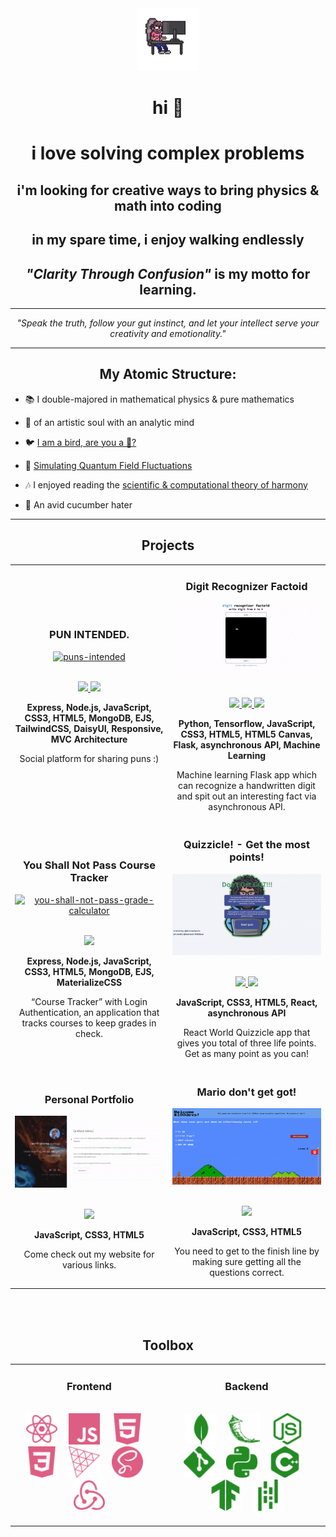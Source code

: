 <div id="header" align="center">
  <img src="https://github.com/jhruvsphysics/readme-assets/blob/main/coding.gif" width="100"/>
</div>
<h1 id="first" align="center">hi 👋</h1>
<h1 id="second" align="center">i love solving complex problems</h2>
<h2 id ="third" align="center">i'm looking for creative ways to bring physics & math into coding</h2>
<h2 id="fourth" align="center">in my spare time, i enjoy walking endlessly</h2>
<h2 id="fifth" align="center"><i>"Clarity Through Confusion"</i> is my motto for learning.</h2>


<hr>

<div id="say" align="center"><i>"Speak the truth, follow your gut instinct, and let your intellect serve your creativity and emotionality."</i></div>

<hr>


<h2 id="atoms" align="center">My Atomic Structure:</h2>

- 📚 I double-majored in mathematical physics & pure mathematics

- 👻 of an artistic soul with an analytic mind <!--{web dev, graphics, ML}-->

- 🐦 <a href="https://www.ams.org/notices/200902/rtx090200212p.pdf">I am a bird, are you a 🐸?</a>

- 📝 <a href="https://github.com/jhruvsphysics/readme-assets/blob/main/atomic/Simulating_Quantum_Field_Fluctuations.pdf">Simulating Quantum Field Fluctuations</a>

- 🎶 I enjoyed reading the <a href="https://arxiv.org/html/1202.4212v2">scientific & computational theory of harmony</a>

- 🥒 An avid cucumber hater

<hr>

<!-- PROJECTS -->

<h2 id="project" align="center">Projects</h2>
<div align="center">
		<table>
			<tr>
				<td width="50%">
					<h3 align="center">PUN INTENDED.</h3>
					<div align="center">  
						<a href='https://puns-intended.onrender.com/' target="_blank">
							<img src="https://github.com/jhruvsphysics/readme-assets/blob/main/projects/puns_intended.gif" alt="puns-intended" height="100%" />
						</a>
						<br>
						<br>
						<p>
							<a href="https://github.com/jhruvsphysics/puns-intended" target="_blank">
								<img src="https://img.shields.io/badge/Repo-lightgrey?style=for-the-badge&logo=github"/>
							</a>  
							<a href="https://puns-intended.onrender.com/" target="_blank">
						<img src="https://img.shields.io/badge/Live-lightgrey?style=for-the-badge&color=0892d0"/>
							</a>	
						</p>
						<p><strong>Express, Node.js, JavaScript, CSS3, HTML5, MongoDB, EJS, TailwindCSS, DaisyUI, Responsive, MVC Architecture</strong></p>
							<p>
							Social platform for sharing puns :)
						</p>
					</div>
				</td>
				<td width="50%">
					<h3 align="center">Digit Recognizer Factoid</h3>
					<div align="center">  
						<a href='https://digit-recognizer-factoid.herokuapp.com/' target="_blank">
							<img src="https://github.com/jhruvsphysics/readme-assets/blob/main/projects/digit_rocognizer_factoid.gif" alt="digit-recognizer-factoid" height="100%" />
						</a>
						<br>
						<br>
						<p>
							<a href="https://github.com/jhruvsphysics/digit-recognizer-factoid" target="_blank">
								<img src="https://img.shields.io/badge/Repo-lightgrey?style=for-the-badge&logo=github"/>
							</a>  
							<a href="https://digit-recognizer-factoid.herokuapp.com/" target="_blank">
						<img src="https://img.shields.io/badge/Live-lightgrey?style=for-the-badge&color=0892d0"/>
							</a>	
						<a href="https://jihoyoo.hashnode.dev/smooth-brain-digit-recognizer-factoid-machine-learning-from-scratch" target="_blank">
						<img src="https://img.shields.io/badge/Blog-lightgrey?style=for-the-badge&color=228B22"/>
							</a>
						</p>
						<p><strong>Python, Tensorflow, JavaScript, CSS3, HTML5, HTML5 Canvas, Flask, asynchronous API, Machine Learning</strong></p>
							<p>
							Machine learning Flask app which can recognize a handwritten digit and spit out an interesting fact via asynchronous API.
						</p>
					</div>
				</td>
			</tr>
			<tr>
				<td width="50%">
					<h3 align="center">You Shall Not Pass Course Tracker</h3>
					<div align="center">  
						<a href='https://github.com/jhruvsphysics/you-shall-not-pass-grade-calculator' target="_blank">
							<img src="https://github.com/jhruvsphysics/readme-assets/blob/main/projects/you_shall_not_pass.gif" alt="you-shall-not-pass-grade-calculator" height="100%" />
						</a>
						<br>
						<br>
						<p>
							<a href="https://github.com/jhruvsphysics/you-shall-not-pass-grade-calculator" target="_blank">
								<img src="https://img.shields.io/badge/Repo-lightgrey?style=for-the-badge&logo=github"/>
							</a>  
						</p>
						<p><strong>Express, Node.js, JavaScript, CSS3, HTML5, MongoDB, EJS, MaterializeCSS</strong></p>
							<p>
							“Course Tracker” with Login Authentication, an application that tracks courses to keep grades in check.
						</p>
					</div>
				</td>
				<td width="50%">
					<h3 align="center">Quizzicle! - Get the most points!</h3>
					<div align="center" >  
						<a href='https://jihoyoo-trivia-game.netlify.app/' target="_blank">
							<img src="https://github.com/jhruvsphysics/readme-assets/blob/main/projects/quizzicle_dont_get_got.gif" alt="Quizzicle" height="100%" />
						</a>
						<br>
						<br>
						<p>
							<a href="https://github.com/jhruvsphysics/trivia-game" target="_blank">
								<img src="https://img.shields.io/badge/Repo-lightgrey?style=for-the-badge&logo=github"/>
							</a>  
							<a href="https://jihoyoo-trivia-game.netlify.app/" target="_blank">
								<img src="https://img.shields.io/badge/Live-lightgrey?style=for-the-badge&color=0892d0"/>
							</a>	
						</p>
						<p><strong>JavaScript, CSS3, HTML5, React, asynchronous API</strong></p>
						<p>React World Quizzicle app that gives you total of three life points. Get as many point as you can!</p>
					</div>
				</td>
			</tr>
			<tr>
				<td width="50%">
					<h3 align="center">Personal Portfolio</h3>
					<div align="center" >  
						<a href='#' target="_blank">
							<img src="https://github.com/jhruvsphysics/readme-assets/blob/main/projects/personal_website.gif" height="100%" />
						</a>
						<br>
						<br>
						<p>
							<a href="https://jihoyoo.netlify.app/" target="_blank">
								<img src="https://img.shields.io/badge/Live-lightgrey?style=for-the-badge&color=0892d0"/>
							</a>	
						</p>
						<p><strong>JavaScript, CSS3, HTML5</strong></p>
						<p>Come check out my website for various links.</p>
					</div>
				</td>
				<td width="50%">
						<h3 align="center">Mario don't get got!</h3>
						<div align="center">  
							<a href='https://jihoyoo-mario-run-dont-get-got.netlify.app/' target="_blank">
								<img src="https://github.com/jhruvsphysics/readme-assets/blob/main/projects/mario_dont_get_got.gif" alt="Calculator" height="100%" />
							</a>
							<br>
							<br>
							<p>
								<a href="https://jihoyoo-mario-run-dont-get-got.netlify.app/" target="_blank">
									<img src="https://img.shields.io/badge/Live-lightgrey?style=for-the-badge&color=0892d0"/>
								</a>	
							</p>
							<p><strong>JavaScript, CSS3, HTML5</strong></p>
							<p>You need to get to the finish line by making sure getting all the questions correct.</p>
						</div>	
					</td>
			</tr> 
		</table>
	</div>
<br />
<br />

<!-- TECHS -->

<h2 align="center">Toolbox</h2>

<div align="center">
    <table>
        <tr>
            <td valign="top" width="50%">
                <h3 align="center" color="black">Frontend</h2>
                <br>
                    <div align="center" >  
			<img src="https://github.com/jhruvsphysics/readme-assets/blob/main/toolbox/react_2.svg" alt="React" height="50" />
                            &nbsp&nbsp&nbsp
                        <img src="https://github.com/jhruvsphysics/readme-assets/blob/main/toolbox/javascript_2.svg" alt="JavaScript" height="50" />
                            &nbsp&nbsp&nbsp
                        <img src="https://github.com/jhruvsphysics/readme-assets/blob/main/toolbox/html5_2.svg" alt="HTML5" height="50" />
                            &nbsp&nbsp&nbsp
			<img src="https://github.com/jhruvsphysics/readme-assets/blob/main/toolbox/css3_2.svg" alt="CSS3" height="50" />
                            &nbsp&nbsp&nbsp
                        <img src="https://github.com/jhruvsphysics/readme-assets/blob/main/toolbox/threejs.svg" alt="Three.js" height="50" />  
			    &nbsp&nbsp&nbsp
                        <img src="https://github.com/jhruvsphysics/readme-assets/blob/main/toolbox/sass.svg" alt="Sass.js" height="50" /> 
			    &nbsp&nbsp&nbsp
                        <img src="https://github.com/jhruvsphysics/readme-assets/blob/main/toolbox/redux.svg" alt="Redux.js" height="50" /> 
                    </div>
            </td>
            <td valign="top" width="50%">
                <h3 align="center" color="#228B22">Backend</h2>
                <br>
                <div align="center">
                    &nbsp
                    <img  src="https://github.com/jhruvsphysics/readme-assets/blob/main/toolbox/mongodb.svg" alt="MongoDB" height="50" />  
			&nbsp&nbsp&nbsp
                    <img  src="https://github.com/jhruvsphysics/readme-assets/blob/main/toolbox/flask.svg" alt="Flask" height="50" />
                    &nbsp&nbsp&nbsp
                    <img  src="https://github.com/jhruvsphysics/readme-assets/blob/main/toolbox/nodejs.svg" alt="Node.js" height="50" /> 
                    &nbsp&nbsp&nbsp
                    <img  src="https://github.com/jhruvsphysics/readme-assets/blob/main/toolbox/git.svg" alt="Git" height="50" />  
                    &nbsp&nbsp&nbsp
                    <img  src="https://github.com/jhruvsphysics/readme-assets/blob/main/toolbox/python.svg" alt="Python" height="50" /> 
                    &nbsp&nbsp&nbsp
                    <img  src="https://github.com/jhruvsphysics/readme-assets/blob/main/toolbox/cpp.svg" alt="C++" height="50" />
			&nbsp&nbsp&nbsp
                    <img  src="https://github.com/jhruvsphysics/readme-assets/blob/main/toolbox/tensorflow.svg" alt="Tensorflow" height="50" />
			&nbsp&nbsp&nbsp
                    <img  src="https://github.com/jhruvsphysics/readme-assets/blob/main/toolbox/pandas.svg" alt="pandas" height="50" />
                    <br>
                    <br>	
                </div>
            </td>
        </tr>
	</table>
</div>

<br>
<!-- STATS -->
<!--
<div align="center" margin="100px 0 0 0">
	<img src="https://github-readme-stats.vercel.app/api/top-langs/?username=jhruvsphysics&layout=compact&theme=dracula&hide_border=true">
</div>
<br>
-->

<!-- SOCIALS -->
<!--
<h2 align="center">Coffee Chats?</h2>
<p align="center">
	<a href="https://github.com/jhruvsphysics" target="_blank">
		<img
			src="https://github.com/jhruvsphysics/readme-assets/blob/main/socials/github.svg"
			width="40px"
		/>
	</a>
</p>
-->
